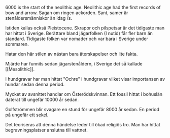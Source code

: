 6000 is the start of the neolithic age. Neolithic age had the first records of bow and arrow. Sagan om ringen ackorden. Sant, samer är stenåldersmänniskor än idag /s.

Istiden kallas också Pleistocene. Skrapor och pilspetsar är det tidigaste man har hittat i Sverige. Berättare bland jägarfolken (I nutid) får fler barn än standard. Tidigaste folken var nomader och var bara i Sverige under sommaren.

Hatar den här stilen av nästan bara återskapelser och lite fakta.

Mjärde har funnits sedan jägarstenåldern, i Sverige det så kallade [[Mesolithic]].

I hundgravar har man hittat "Ochre" i hundgravar vilket visar importansen av hundar sedan denna period.

Mycket av avsnittet handlar om Österödskvinnan. Ett fossil hittat i bohuslän daterat till ungefär 10000 år sedan. 

Golfströmmen blir svagare en stund för ungefär 8000 år sedan. En period på ungefär ett sekel. 

Det teoriseras att denna händelse leder till ökad religiös tro. Man har hittat begravningsplatser anslutna till vattnet. 